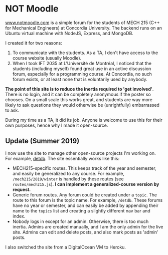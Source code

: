 # NOT Moodle

www.notmoodle.com is a simple forum for the students of MECH 215 (C++ for Mechanical Engineers) at Concordia University. The backend runs on an Ubuntu virtual machine with NodeJS, Express, and MongoDB.

I created it for two reasons:

1. To communicate with the students. As a TA, I don't have access to the course website (usually Moodle).
2. When I took IFT 2035 at L'Université de Montréal, I noticed that the students (including myself) found great use in an active discussion forum, especially for a programming course. At Concordia, no such forum exists, or at least none that is voluntarily used by anybody.

**The point of this site is to reduce the inertia required to 'get involved'**. There is no login, and it can be completely anonymous if the poster so chooses. On a small scale this works great, and students are way more likely to ask questions they would otherwise be (unrightfully) embarrassed to ask.

During my time as a TA, it did its job. Anyone is welcome to use this for their own purposes, hence why I made it open-source.

## Update (Summer 2019)
I now use the site to manage other open-source projects I'm working on. For example, [detdb](http://github.com/closetothe/detdb). The site essentially works like this:

* MECH215-specific routes. This keeps track of the year and semester, and easily be generalized to any course. For example, `/mech215/2019/winter` is handled by these routes (see `routes/mech215.js`). **I can implement a generalized-course version by request.**
* Generic forum routes. Any forum could be created under a `topic`. The route to this forum is the topic name. For example, `/detdb`. These forums have no year or semester, and can easily be added by appending their name to the `topics` list and creating a slightly different nav bar and index.
* Nobody logs in except for an admin. Otherwise, there is too much inertia. Admins are created manually, and I am the only admin for the live site. Admins can edit and delete posts, and also mark posts as 'admin' posts.

I also switched the site from a DigitalOcean VM to Heroku.